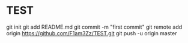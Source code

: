 # TEST 
git init
git add README.md
git commit -m "first commit"
git remote add origin https://github.com/F1am3Zz/TEST.git
git push -u origin master
